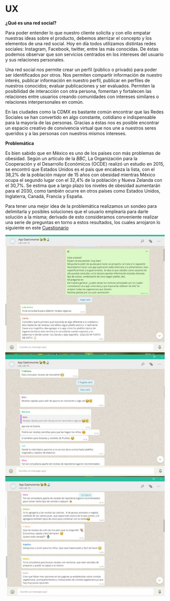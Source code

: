 
# UX

**¿Qué es una red social?**

Para poder entender lo que nuestro cliente solicita y con ello empatar nuestras ideas sobre el producto, debemos aterrizar el concepto y los elementos de una red social. Hoy en día todos utilizamos distintas redes sociales: Instagram, Facebook, twitter, entre las más conocidas. De éstas podemos observar que son servicios centrados en los intereses del usuario y sus relaciones personales. 

Una red social nos permite crear un perfil (público o privado)  para poder ser identificados por otros. Nos permiten compartir información de nuestro interés, publicar información en nuestro perfil, publicar en perfiles de nuestros conocidos; evaluar publicaciones y ser evaluados. Permiten  la posibilidad de interacción con otra persona, fomentan y fortalecen las relaciones entre usuarios creando comunidades con intereses similares o relaciones interpersonales en común.

En las ciudades como la CDMX es bastante común encontrar que las Redes Sociales se han convertido en algo constante, cotidiano e indispensable para la mayoría de las  personas. Gracias a éstas nos es posible encontrar un espacio creativo de convivencia virtual que nos une a nuestros seres queridos y a las personas con nuestros mismos intereses. 

**Problemática**

Es bien sabido que en México es uno de los países con más problemas de obesidad. Según un artículo de la *BBC*, La Organización para la Cooperación y el Desarrollo Económicos (OCDE) realizó un estudio en 2015, se encontró que Estados Unidos es el país que encabeza la lista, con el 38,2% de la población mayor de 15 años con obesidad mientras México ocupa el segundo lugar con el 32,4% de la población y Nueva Zelanda con el 30,7%. Se estima que a largo plazo los niveles de obesidad aumentarán para el 2030, como también ocurre en otros países como Estados Unidos, Inglaterra, Canadá, Francia y España.

Para tener una mejor idea de la problemática realizamos un sondeo para delimitarla y posibles soluciones que el usuario emplearía para darle solución a la misma; derivado de esto consideramos conveniente realizar una serie de preguntas en torno a estos resultados, los cuales arrojaron lo siguiente en este [Cuestionario](https://docs.google.com/forms/d/1y8orWsIOjkrOVd1Yfd35Uo6qiF26XfBipm9aP9Tksmw/edit#responses)

<img align="center" src="./imagenes-ux/1.jpeg"/> 
<img align="center" src="./imagenes-ux/2.jpeg"/>
<img align="center" src="./imagenes-ux/3.jpeg"/>





